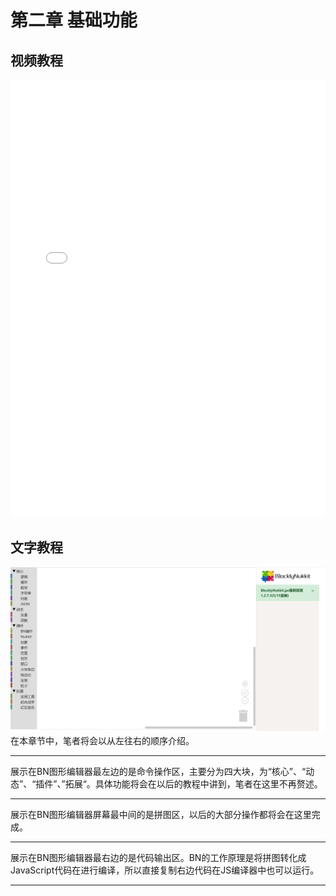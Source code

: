 # **第二章 基础功能**    
## **视频教程**    
<iframe src="//player.bilibili.com/player.html?aid=796608185&aid=796608185&cid=220880921&page=1" scrolling="no" border="0"  frameborder=0 width="100%" height="700 px" framespacing="0" allowfullscreen="true"> </iframe>    
    
## **文字教程**    
![](../images/2.png)    
在本章节中，笔者将会以从左往右的顺序介绍。    
*****    
展示在BN图形编辑器最左边的是命令操作区，主要分为四大块，为“核心”、“动态”、“插件”、”拓展“。具体功能将会在以后的教程中讲到，笔者在这里不再赘述。    
*****    
展示在BN图形编辑器屏幕最中间的是拼图区，以后的大部分操作都将会在这里完成。    
*****    
展示在BN图形编辑器最右边的是代码输出区。BN的工作原理是将拼图转化成JavaScript代码在进行编译，所以直接复制右边代码在JS编译器中也可以运行。    
    
*****